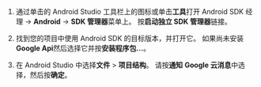 1. 通过单击的 Android Studio 工具栏上的图标或单击**工具**打开 Android SDK 经理 -> **Android** -> **SDK 管理器**菜单上。 按**启动独立 SDK 管理器**链接。

2. 找到您的项目中使用 Android SDK 的目标版本，并打开它。 如果尚未安装**Google Api**然后选择它并按**安装程序包...**。

3. 在 Android Studio 中选择**文件** > **项目结构**。 请按**通知** **Google 云消息**中选择，然后按**确定**。

<!--
3. Open **AndroidManifest.xml** and add this tag to the *application* tag.

        <meta-data android:name="com.google.android.gms.version"
            android:value="@integer/google_play_services_version" />
-->
